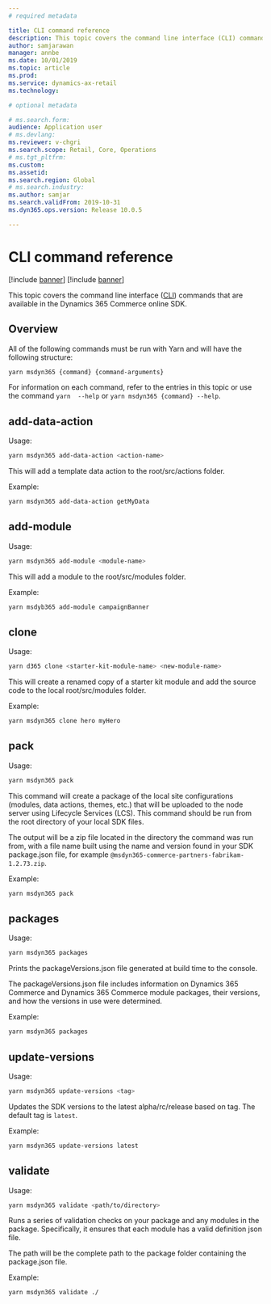 ```yaml
---
# required metadata

title: CLI command reference
description: This topic covers the command line interface (CLI) commands that are available in the Dynamics 365 Commerce online SDK
author: samjarawan
manager: annbe
ms.date: 10/01/2019
ms.topic: article
ms.prod: 
ms.service: dynamics-ax-retail
ms.technology: 

# optional metadata

# ms.search.form: 
audience: Application user
# ms.devlang: 
ms.reviewer: v-chgri
ms.search.scope: Retail, Core, Operations
# ms.tgt_pltfrm: 
ms.custom: 
ms.assetid: 
ms.search.region: Global
# ms.search.industry: 
ms.author: samjar
ms.search.validFrom: 2019-10-31
ms.dyn365.ops.version: Release 10.0.5

---
```

# CLI command reference

[!include [banner](../includes/preview-banner.md)]
[!include [banner](../includes/banner.md)]

This topic covers the command line interface ([CLI](https://en.wikipedia.org/wiki/Command-line_interface)) commands that are available in the Dynamics 365 Commerce online SDK. 

## Overview

All of the following commands must be run with Yarn and will have the following structure:

```bash
yarn msdyn365 {command} {command-arguments}
```
For information on each command, refer to the entries in this topic or use the command `yarn  --help` or `yarn msdyn365 {command} --help`.

## add-data-action

Usage:

``` bash
yarn msdyn365 add-data-action <action-name>
```

This will add a template data action to the root/src/actions folder.

Example:

``` bash
yarn msdyn365 add-data-action getMyData
```

## add-module

Usage:

``` bash
yarn msdyn365 add-module <module-name>
```
This will add a module to the root/src/modules folder. 

Example:

``` bash
yarn msdyb365 add-module campaignBanner
```

## clone

Usage:

``` bash
yarn d365 clone <starter-kit-module-name> <new-module-name>
```
This will create a renamed copy of a starter kit module and add the source code to the local root/src/modules folder.

Example:

``` bash
yarn msdyn365 clone hero myHero
```

## pack

Usage:

``` bash
yarn msdyn365 pack
```

This command will create a package of the local site configurations (modules, data actions, themes, etc.) that will be uploaded to the node server using Lifecycle Services (LCS). This command should be run from the root directory of your local SDK files.  

The output will be a zip file located in the directory the command was run from, with a file name built using the name and version found in your SDK package.json file, for example `@msdyn365-commerce-partners-fabrikam-1.2.73.zip`.

Example:

``` bash
yarn msdyn365 pack
```

## packages
Usage:

```bash
yarn msdyn365 packages
```

Prints the packageVersions.json file generated at build time to the console.

The packageVersions.json file includes information on Dynamics 365 Commerce and Dynamics 365 Commerce module packages, their versions, and how the versions in use were determined.

Example:

```bash
yarn msdyn365 packages
```

## update-versions

Usage:

```bash
yarn msdyn365 update-versions <tag>
```

Updates the SDK versions to the latest alpha/rc/release based on tag. The default tag is `latest`.

Example:

```bash
yarn msdyn365 update-versions latest
```

## validate

Usage:

```bash
yarn msdyn365 validate <path/to/directory>
```

Runs a series of validation checks on your package and any modules in the package. Specifically, it ensures that each module has a valid definition json file.

The path will be the complete path to the package folder containing the package.json file.

Example:

```bash
yarn msdyn365 validate ./

